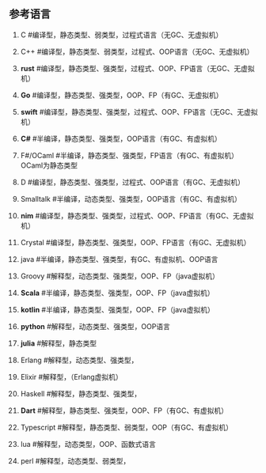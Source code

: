 ## 参考语言

1. C             #编译型，静态类型、弱类型，过程式语言（无GC、无虚拟机）
2. C++           #编译型，静态类型、弱类型，过程式、OOP语言（无GC、无虚拟机）
3. **rust**      #编译型，静态类型、强类型，过程式、OOP、FP语言（无GC、无虚拟机）
4. **Go**        #编译型，静态类型、强类型，OOP、FP（有GC、无虚拟机）
5. **swift**     #编译型，静态类型、强类型，过程式、OOP、FP语言（无GC、无虚拟机）
6. **C#**        #半编译，静态类型、强类型，OOP语言（有GC、有虚拟机）
7. F#/OCaml      #半编译，静态类型、强类型，FP语言（有GC、有虚拟机）   OCaml为静态类型
8. D             #编译型，静态类型、强类型，过程式、OOP语言（有GC、无虚拟机）
9. Smalltalk     #半编译，动态类型、强类型，OOP语言（有GC、有虚拟机）
10. **nim**      #编译型，静态类型、强类型，过程式、OOP、FP语言（有GC、无虚拟机）
11. Crystal      #编译型，静态类型、强类型，OOP、FP语言（有GC、无虚拟机）
12. java         #半编译，静态类型、强类型，有GC、有虚拟机、OOP语言
13. Groovy       #解释型，动态类型、强类型，OOP、FP（java虚拟机）
13. **Scala**    #半编译，静态类型、强类型，OOP、FP（java虚拟机）
14. **kotlin**   #半编译，静态类型、强类型，OOP、FP（java虚拟机）

16. **python**  #解释型，动态类型、强类型，OOP语言
17. **julia**   #解释型，静态类型
18. Erlang      #解释型，动态类型、强类型，
19. Elixir      #解释型，（Erlang虚拟机）
20. Haskell     #解释型，静态类型、强类型，
21. **Dart**    #解释型，静态类型、强类型，OOP、FP（有GC、有虚拟机）
22. Typescript  #解释型，静态类型、弱类型，OOP（有GC、有虚拟机）
23. lua         #解释型，动态类型，OOP、函数式语言
24. perl        #解释型，动态类型、弱类型，
